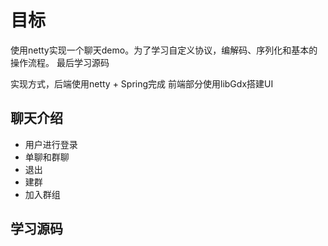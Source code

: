 # 目标

使用netty实现一个聊天demo。为了学习自定义协议，编解码、序列化和基本的操作流程。
最后学习源码

实现方式，后端使用netty + Spring完成
前端部分使用libGdx搭建UI

## 聊天介绍

- 用户进行登录
- 单聊和群聊
- 退出
- 建群
- 加入群组

## 学习源码



